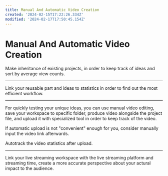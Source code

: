 ```yaml
---
title: Manual And Automatic Video Creation
created: '2024-02-15T17:22:26.334Z'
modified: '2024-02-17T17:50:45.154Z'
---
```


# Manual And Automatic Video Creation

Make inheritance of existing projects, in order to keep track of ideas and sort by average view counts.

---

Link your reusable part and ideas to statistics in order to find out the most efficient workflow.

---

For quickly testing your unique ideas, you can use manual video editing, save your workspace to specific folder, produce video alongside the project file, and upload it with specialized tool in order to keep track of the video.

If automatic upload is not "convenient" enough for you, consider manually input the video link afterwards.

Autotrack the video statistics after upload.

---

Link your live streaming workspace with the live streaming platform and streaming time, create a more accurate perspective about your actural impact to the audience.
